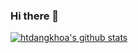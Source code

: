 ### Hi there 👋

[![htdangkhoa's github stats](https://github-readme-stats.vercel.app/api?username=htdangkhoa&show_icons=true&count_private=true)](https://github-readme-stats.vercel.app/api?username=htdangkhoa&show_icons=true&count_private=true)

<!--
**htdangkhoa/htdangkhoa** is a ✨ _special_ ✨ repository because its `README.md` (this file) appears on your GitHub profile.

Here are some ideas to get you started:

- 🔭 I’m currently working on ...
- 🌱 I’m currently learning ...
- 👯 I’m looking to collaborate on ...
- 🤔 I’m looking for help with ...
- 💬 Ask me about ...
- 📫 How to reach me: ...
- 😄 Pronouns: ...
- ⚡ Fun fact: ...
-->
